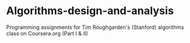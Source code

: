 Algorithms-design-and-analysis
==============================

Programming assignments for Tim Roughgarden's (Stanford) algorithms class on Coursera.org (Part I &amp; II)